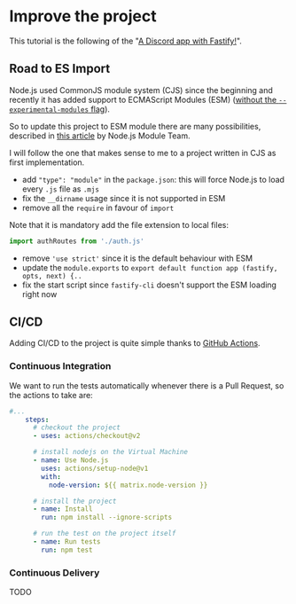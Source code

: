 # Improve the project

This tutorial is the following of the "[A Discord app with Fastify!](https://dev.to/eomm/a-discord-app-with-fastify-3h8c)".

## Road to ES Import

Node.js used CommonJS module system (CJS) since the beginning and recently it has added support to ECMAScript Modules (ESM)
([without the `--experimental-modules` flag](https://github.com/nodejs/node/blob/master/doc/changelogs/CHANGELOG_V12.md#ecmascript-modules-----experimental-modules-flag-removal)).

So to update this project to ESM module there are many possibilities, described in [this article](https://medium.com/@nodejs/announcing-core-node-js-support-for-ecmascript-modules-c5d6dc29b663) by Node.js Module Team.

I will follow the one that makes sense to me to a project written in CJS as first implementation.

- add `"type": "module"` in the `package.json`: this will force Node.js to load every `.js` file as `.mjs`
- fix the `__dirname` usage since it is not supported in ESM
- remove all the `require` in favour of `import`

Note that it is mandatory add the file extension to local files:

```js
import authRoutes from './auth.js'
```

- remove `'use strict'` since it is the default behaviour with ESM
- update the `module.exports` to `export default function app (fastify, opts, next) {..`
- fix the start script since `fastify-cli` doesn't support the ESM loading right now

## CI/CD

Adding CI/CD to the project is quite simple thanks to [GitHub Actions](https://github.com/features/actions).

### Continuous Integration

We want to run the tests automatically whenever there is a Pull Request, so the actions to take are:

```yml
#...
    steps:
      # checkout the project
      - uses: actions/checkout@v2

      # install nodejs on the Virtual Machine
      - name: Use Node.js
        uses: actions/setup-node@v1
        with:
          node-version: ${{ matrix.node-version }}

      # install the project
      - name: Install
        run: npm install --ignore-scripts

      # run the test on the project itself
      - name: Run tests
        run: npm test
```

### Continuous Delivery

TODO
